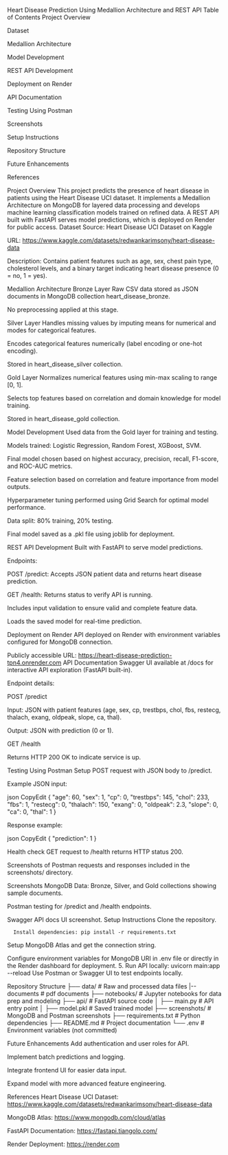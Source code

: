 Heart Disease Prediction Using Medallion Architecture and REST API
Table of Contents
Project Overview


Dataset


Medallion Architecture


Model Development


REST API Development


Deployment on Render


API Documentation


Testing Using Postman


Screenshots


Setup Instructions


Repository Structure


Future Enhancements


References


Project Overview
This project predicts the presence of heart disease in patients using the Heart Disease UCI dataset. It implements a Medallion Architecture on MongoDB for layered data processing and develops machine learning classification models trained on refined data. A REST API built with FastAPI serves model predictions, which is deployed on Render for public access.
Dataset
Source: Heart Disease UCI Dataset on Kaggle


URL: https://www.kaggle.com/datasets/redwankarimsony/heart-disease-data


Description: Contains patient features such as age, sex, chest pain type, cholesterol levels, and a binary target indicating heart disease presence (0 = no, 1 = yes).



Medallion Architecture
Bronze Layer
Raw CSV data stored as JSON documents in MongoDB collection heart_disease_bronze.


No preprocessing applied at this stage.


Silver Layer
Handles missing values by imputing means for numerical and modes for categorical features.


Encodes categorical features numerically (label encoding or one-hot encoding).


Stored in heart_disease_silver collection.


Gold Layer
Normalizes numerical features using min-max scaling to range [0, 1].


Selects top features based on correlation and domain knowledge for model training.


Stored in heart_disease_gold collection.


Model Development
Used data from the Gold layer for training and testing.


Models trained: Logistic Regression, Random Forest, XGBoost, SVM.


Final model chosen based on highest accuracy, precision, recall, F1-score, and ROC-AUC metrics.


Feature selection based on correlation and feature importance from model outputs.


Hyperparameter tuning performed using Grid Search for optimal model performance.


Data split: 80% training, 20% testing.


Final model saved as a .pkl file using joblib for deployment.


REST API Development
Built with FastAPI to serve model predictions.


Endpoints:


POST /predict: Accepts JSON patient data and returns heart disease prediction.


GET /health: Returns status to verify API is running.


Includes input validation to ensure valid and complete feature data.


Loads the saved model for real-time prediction.


Deployment on Render
API deployed on Render with environment variables configured for MongoDB connection.


Publicly accessible URL: https://heart-disease-prediction-tpn4.onrender.com
API Documentation
Swagger UI available at /docs for interactive API exploration (FastAPI built-in).


Endpoint details:


POST /predict


Input: JSON with patient features (age, sex, cp, trestbps, chol, fbs, restecg, thalach, exang, oldpeak, slope, ca, thal).


Output: JSON with prediction (0 or 1).


GET /health


Returns HTTP 200 OK to indicate service is up.


Testing Using Postman
Setup POST request with JSON body to /predict.


Example JSON input:


json
CopyEdit
{
  "age": 60,
  "sex": 1,
  "cp": 0,
  "trestbps": 145,
  "chol": 233,
  "fbs": 1,
  "restecg": 0,
  "thalach": 150,
  "exang": 0,
  "oldpeak": 2.3,
  "slope": 0,
  "ca": 0,
  "thal": 1
}

Response example:


json
CopyEdit
{
  "prediction": 1
}

Health check GET request to /health returns HTTP status 200.


Screenshots of Postman requests and responses included in the screenshots/ directory.


Screenshots
MongoDB Data: Bronze, Silver, and Gold collections showing sample documents.


Postman testing for /predict and /health endpoints.


Swagger API docs UI screenshot.
Setup Instructions
Clone the repository.


      Install dependencies: pip install -r requirements.txt


Setup MongoDB Atlas and get the connection string.


Configure environment variables for MongoDB URI in .env file or directly in the Render dashboard for deployment.
5. Run API locally:  uvicorn main:app --reload
Use Postman or Swagger UI to test endpoints locally.



Repository Structure
├── data/                      # Raw and processed data files
|-- documents                   # pdf documents 
├── notebooks/                 # Jupyter notebooks for data prep and modeling
├── api/                      # FastAPI source code
│   ├── main.py               # API entry point
│   ├── model.pkl             # Saved trained model
├── screenshots/              # MongoDB and Postman screenshots
├── requirements.txt          # Python dependencies
├── README.md                 # Project documentation
└── .env                      # Environment variables (not committed)


Future Enhancements
Add authentication and user roles for API.


Implement batch predictions and logging.


Integrate frontend UI for easier data input.


Expand model with more advanced feature engineering.


References
Heart Disease UCI Dataset: https://www.kaggle.com/datasets/redwankarimsony/heart-disease-data


MongoDB Atlas: https://www.mongodb.com/cloud/atlas


FastAPI Documentation: https://fastapi.tiangolo.com/


Render Deployment: https://render.com


